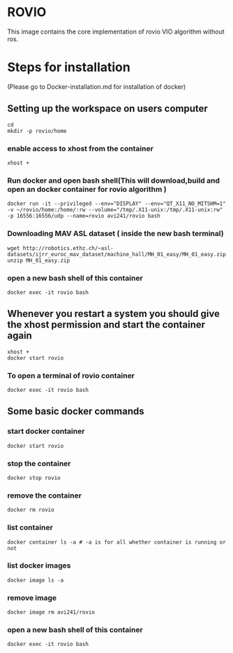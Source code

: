 # ROVIO
This image contains the core implementation of rovio VIO algorithm without ros.
# Steps for installation
(Please go to Docker-installation.md for installation of docker)
## Setting up the workspace on users computer
    cd
    mkdir -p rovio/home
   ### enable access to xhost from the container
    xhost +
   ### Run docker and open bash shell(This will download,build and open an docker container for rovio algorithm )
    docker run -it --privileged --env="DISPLAY" --env="QT_X11_NO_MITSHM=1" -v ~/rovio/home:/home/:rw --volume="/tmp/.X11-unix:/tmp/.X11-unix:rw" -p 16556:16556/udp --name=rovio avi241/rovio bash
    
   ### Downloading MAV ASL dataset ( inside the new bash terminal)
    wget http://robotics.ethz.ch/~asl-datasets/ijrr_euroc_mav_dataset/machine_hall/MH_01_easy/MH_01_easy.zip
    unzip MH_01_easy.zip
   ### open a new bash shell of this container
    docker exec -it rovio bash
    
   ## Whenever you restart a system you should give the xhost permission and start the container again
    xhost +
    docker start rovio
   ### To open a terminal of rovio container
    docker exec -it rovio bash
   
   ## Some basic docker commands
   ### start docker container
    docker start rovio
   ### stop the container
    docker stop rovio
   ### remove the container
    docker rm rovio
   ### list container
    docker container ls -a # -a is for all whether container is running or not
   ### list docker images
    docker image ls -a
   ### remove image
    docker image rm avi241/rovio
   ### open a new bash shell of this container
    docker exec -it rovio bash
